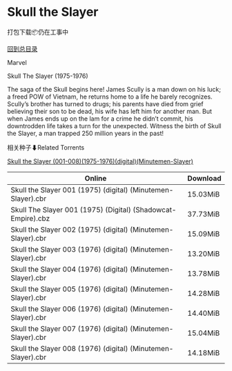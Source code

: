 # Skull the Slayer

打包下载📦仍在工事中

[回到总目录](/Catalogs.md)

Marvel

Skull The Slayer (1975-1976)

The saga of the Skull begins here! James Scully is a man down on his luck; a freed POW of Vietnam, he returns home to a life he barely recognizes. Scully’s brother has turned to drugs; his parents have died from grief believing their son to be dead, his wife has left him for another man. But when James ends up on the lam for a crime he didn’t commit, his downtrodden life takes a turn for the unexpected. Witness the birth of Skull the Slayer, a man trapped 250 million years in the past!





相关种子⬇Related Torrents

[Skull the Slayer (001-008)(1975-1976)(digital)(Minutemen-Slayer)](https://github.com/alicewish/markdown/blob/master/torrent/Skull-the-Slayer--001-008--1975-1976--digital--Minutemen-Slayer.md)

Online | Download
--- | ---
Skull the Slayer 001 (1975) (digital) (Minutemen-Slayer).cbr | 15.03MiB
Skull The Slayer 001 (1975) (Digital) (Shadowcat-Empire).cbz | 37.73MiB
Skull the Slayer 002 (1975) (digital) (Minutemen-Slayer).cbr | 15.09MiB
Skull the Slayer 003 (1976) (digital) (Minutemen-Slayer).cbr | 13.20MiB
Skull the Slayer 004 (1976) (digital) (Minutemen-Slayer).cbr | 13.78MiB
Skull the Slayer 005 (1976) (digital) (Minutemen-Slayer).cbr | 14.28MiB
Skull the Slayer 006 (1976) (digital) (Minutemen-Slayer).cbr | 14.40MiB
Skull the Slayer 007 (1976) (digital) (Minutemen-Slayer).cbr | 15.04MiB
Skull the Slayer 008 (1976) (digital) (Minutemen-Slayer).cbr | 14.18MiB